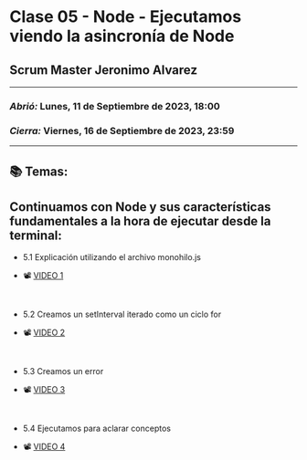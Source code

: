 # Clase 05 - Node - Ejecutamos viendo la asincronía de Node
## Scrum Master Jeronimo Alvarez

---

### *Abrió:* Lunes, 11 de Septiembre de 2023, 18:00
### *Cierra:* Viernes, 16 de Septiembre de 2023, 23:59

---

## 📚 Temas:

## Continuamos con Node y sus características fundamentales a la hora de ejecutar desde la terminal: 

- 5.1 Explicación utilizando el archivo monohilo.js

- 📽 [VIDEO 1](https://drive.google.com/file/d/1o72ofg7ABakmAD1nagodDaVVY-5tiDXM/view)

<br>

- 5.2 Creamos un setInterval iterado como un ciclo for

- 📽 [VIDEO 2](https://drive.google.com/file/d/1NzWnBA5cU-pbPhgCf07wgVyoGgv511lM/view)

<br>

- 5.3 Creamos un error

- 📽 [VIDEO 3](https://drive.google.com/file/d/1bk6f2Z628IaL9YO_eDMXFm5i31jBcztE/view)

<br>

- 5.4 Ejecutamos para aclarar conceptos

- 📽 [VIDEO 4](https://drive.google.com/file/d/1T15JI0gXoAqAzNXAnzmLFOZtg-GAOIML/view)

<br>
